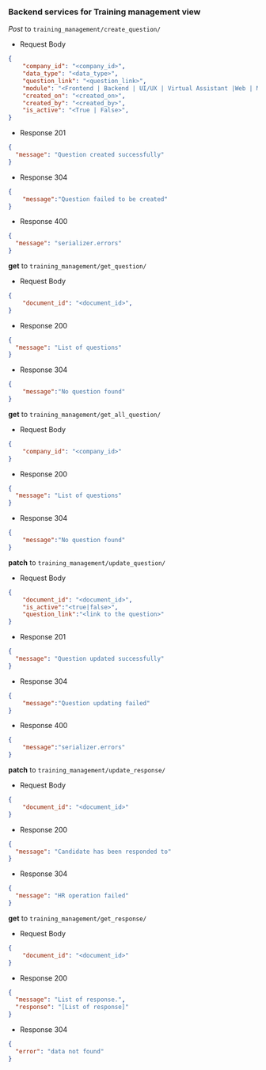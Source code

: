 ### Backend services for Training management view

_Post_ to `training_management/create_question/`

- Request Body

```json
{
    "company_id": "<company_id>",
    "data_type": "<data_type>",
    "question_link": "<question_link>",
    "module": "<Frontend | Backend | UI/UX | Virtual Assistant |Web | Mobile>",
    "created_on": "<created_on>",
    "created_by": "<created_by>",
    "is_active": "<True | False>",
}
```

- Response 201

```json
{
  "message": "Question created successfully"
}
```

- Response 304

```json
{
    "message":"Question failed to be created"
}
```

- Response 400

```json
{
  "message": "serializer.errors"
}
```

__get__ to `training_management/get_question/`

- Request Body

```json
{
    "document_id": "<document_id>",
}
```

- Response 200

```json
{
  "message": "List of questions"
}
```

- Response 304

```json
{
    "message":"No question found"
}
```

__get__ to `training_management/get_all_question/`

- Request Body

```json
{
    "company_id": "<company_id>"
}
```

- Response 200

```json
{
  "message": "List of questions"
}
```

- Response 304

```json
{
    "message":"No question found"
}
```


__patch__ to `training_management/update_question/`

- Request Body

```json
{
    "document_id": "<document_id>",
    "is_active":"<true|false>",
    "question_link":"<link to the question>"
}
```

- Response 201

```json
{
  "message": "Question updated successfully"
}
```

- Response 304

```json
{
    "message":"Question updating failed"
}
```
- Response 400

```json
{
    "message":"serializer.errors"
}
```

__patch__ to `training_management/update_response/`

- Request Body

```json
{
    "document_id": "<document_id>"
}
```

- Response 200

```json
{
  "message": "Candidate has been responded to"
}
```
- Response 304

```json
{
  "message": "HR operation failed"
}
```

__get__ to `training_management/get_response/`

- Request Body

```json
{
    "document_id": "<document_id>"
}
```

- Response 200

```json
{
  "message": "List of response.",
  "response": "[List of response]"
}
```
- Response 304

```json
{
  "error": "data not found"
}
```